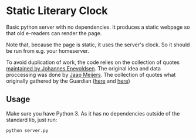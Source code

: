 # Static Literary Clock

Basic python server with no dependencies. It produces a static webpage so that old e-readers can render the page.

Note that, because the page is static, it uses the server's clock. So it should be run from e.g. your homeserver.

To avoid duplication of work, the code relies on the collection of quotes [maintained by Johannes Enevoldsen](https://github.com/JohannesNE/literature-clock).
The original idea and data proccessing was done by [Jaap Meijers](https://www.instructables.com/Literary-Clock-Made-From-E-reader/).
The collection of quotes what originally gathered by the Guardian ([here](https://www.theguardian.com/books/table/2011/apr/21/literary-clock?CMP=twt_gu) and [here](https://www.guardian.co.uk/books/booksblog/2011/apr/15/christian-marclay-the-clock-literature))

## Usage

Make sure you have Python 3. As it has no dependencies outside of the standard lib, just run:

```bash
python server.py
```